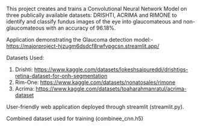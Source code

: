 This project creates and trains a Convolutional Neural Network Model on three publically available datasets: DRISHTI, ACRIMA and RIMONE to identify and classify fundus images of the eye into glaucomateous and non-glaucomateous with an accuracy of 96.18%.

Application demonstrating the Glaucoma detection model:- https://majorproject-hjzugm6dsdcf8rwfvpgcsn.streamlit.app/

Datasets Used:
1. Drishti: https://www.kaggle.com/datasets/lokeshsaipureddi/drishtigs-retina-dataset-for-onh-segmentation
2. Rim-One: https://www.kaggle.com/datasets/nonatosales/rimone
3. Acrima: https://www.kaggle.com/datasets/toaharahmanratul/acrima-dataset

User-friendly web application deployed through streamlit (streamlit.py). 

Combined dataset used for training (combinee_cnn.h5)
